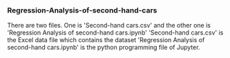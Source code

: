 ### Regression-Analysis-of-second-hand-cars
There are two files. One is 'Second-hand cars.csv' and the other one is 'Regression Analysis of second-hand cars.ipynb'
'Second-hand cars.csv' is the Excel data file which contains the dataset
'Regression Analysis of second-hand cars.ipynb' is the python programming file of Jupyter.
